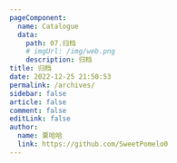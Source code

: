 ```yaml
---
pageComponent:
  name: Catalogue
  data:
    path: 07.归档
    # imgUrl: /img/web.png
    description: 归档
title: 归档
date: 2022-12-25 21:50:53
permalink: /archives/
sidebar: false
article: false
comment: false
editLink: false
author:
  name: 栗哈哈
  link: https://github.com/SweetPomelo0
---
```

